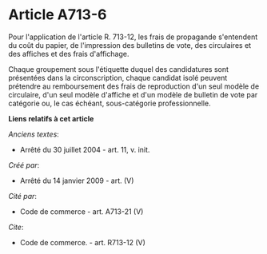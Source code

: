 # Article A713-6

Pour l'application de l'article R. 713-12, les frais de propagande s'entendent du coût du papier, de l'impression des
bulletins de vote, des circulaires et des affiches et des frais d'affichage. 

Chaque groupement sous l'étiquette duquel des candidatures sont présentées dans la circonscription, chaque candidat isolé
peuvent prétendre au remboursement des frais de reproduction d'un seul modèle de circulaire, d'un seul modèle d'affiche et
d'un modèle de bulletin de vote par catégorie ou, le cas échéant, sous-catégorie professionnelle.

**Liens relatifs à cet article**

_Anciens textes_:

  - Arrêté du 30 juillet 2004 - art. 11, v. init.

_Créé par_:

  - Arrêté du 14 janvier 2009 - art. (V)

_Cité par_:

  - Code de commerce - art. A713-21 (V)

_Cite_:

  - Code de commerce. - art. R713-12 (V)
